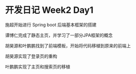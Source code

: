 # 开发日记 Week2 Day1

施超开始进行 Spring boot 后端基本框架的搭建

谭博仁完成了静态主页，并学习了一部分JPA框架的概念




胡昊源和叶鹏鹏找到了前端模板，开始将代码移植到原来的前端上

胡昊源实现了登录页的重构

叶鹏鹏实现了主页和搜索页的移植

